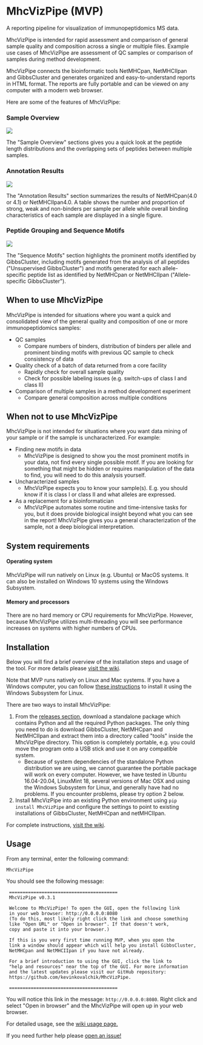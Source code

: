 # MhcVizPipe (MVP)
A reporting pipeline for visualization of immunopeptidomics MS data.

MhcVizPipe is intended for rapid assessment and comparison of general sample quality and composition across a single or multiple
files. Example use cases of MhcVizPipe are assessment of QC samples or comparison of samples during method development.

MhcVizPipe connects the bioinformatic tools NetMHCpan, NetMHCIIpan and GibbsCluster and generates organized
and easy-to-understand reports in HTML format. The reports are fully portable and can be viewed on any computer
with a modern web browser.

Here are some of the features of MhcVizPipe:

### Sample Overview
![](images/sample_overview.png)

The "Sample Overview" sections gives you a quick look at the peptide length distributions and the overlapping sets of
peptides between multiple samples.

### Annotation Results
![](images/annotation_results.png)

The "Annotation Results" section summarizes the results of NetMHCpan(4.0 or 4.1) or NetMHCIIpan4.0. A table shows the 
number and proportion of strong, weak and non-binders per sample per allele while overall binding characteristics of
each sample are displayed in a single figure.

### Peptide Grouping and Sequence Motifs
![](images/unsupervised_logos.png)

The "Sequence Motifs" section highlights the prominent motifs identified by GibbsCluster, including motifs generated from the analysis of
all peptides ("Unsupervised GibbsCluster") and motifs generated for each allele-specific peptide list as identified by
NetMHCpan or NetMHCIIpan ("Allele-specific GibbsCluster").

## When to use MhcVizPipe

MhcVizPipe is intended for situations where you want a quick and consolidated view of the general quality 
and composition of one or more immunopeptidomics samples:
- QC samples
    - Compare numbers of binders, distribution of binders per allele and prominent binding motifs with 
    previous QC sample to check consistency of data
- Quality check of a batch of data returned from a core facility
    - Rapidly check for overall sample quality
    - Check for possible labeling issues (e.g. switch-ups of class I and class II)
- Comparison of multiple samples in a method development experiment
    - Compare general composition across multiple conditions

## When not to use MhcVizPipe

MhcVizPipe is not intended for situations where you want data mining of your sample or if the sample is 
uncharacterized. For example:
- Finding new motifs in data
    - MhcVizPipe is designed to show you the most prominent motifs in your data, not find every single possible 
      motif. If you are looking for something that might be hidden or requires manipulation of 
      the data to find, you will need to do this analysis yourself.
- Uncharacterized samples
    - MhcVizPipe expects you to know your sample(s). E.g. you should know if it is class I or class II and what 
    alleles are expressed.
- As a replacement for a bioinformatician
    - MhcVizPipe automates some routine and time-intensive tasks for you, but it does provide biological insight
    beyond what you can see in the report! MhcVizPipe gives you a general characterization of the sample, not 
    a deep biological interpretation.

## System requirements

#### Operating system
MhcVizPipe will run natively on Linux (e.g. Ubuntu) or MacOS systems. It can also be installed on Windows 10 systems
using the Windows Subsystem.

#### Memory and processors
There are no hard memory or CPU requirements for MhcVizPipe. However, because MhcVizPipe utilizes multi-threading you
will see performance increases on systems with higher numbers of CPUs.

## Installation

Below you will find a brief overview of the installation steps and usage of the tool. For
more details please [visit the wiki](https://github.com/CaronLab/MhcVizPipe/wiki).

Note that MVP runs natively on Linux and Mac systems. If you have a Windows computer, you can follow
[these instructions](https://github.com/CaronLab/MhcVizPipe/wiki/Windows-installation) to install it using the
Windows Subsystem for Linux.

There are two ways to install MhcVizPipe:

1. From the [releases section](https://github.com/CaronLab/MhcVizPipe/releases), download a standalone package 
   which contains Python and all the required Python packages. The only thing 
   you need to do is download GibbsCluster, NetMHCpan and NetMHCIIpan and extract them into a directory called 
   "tools" 
   inside the MhcVizPipe directory. This option is completely portable, e.g. you could move the program onto 
   a USB stick and use it on any compatible system.
   - Because of system dependencies of the standalone Python distribution we are using, we cannot guarantee 
    the portable package will work on every computer. However, we have tested in Ubuntu 16.04-20.04, LinuxMint 18, 
      several versions of Mac OSX and using the Windows Subsystem for Linux, and generally have had no problems. If 
      you encounter problems, please try option 2 below.
2. Install MhcVizPipe into an existing Python environment using `pip install MhcVizPipe` and configure 
   the settings to point to existing installations of GibbsCluster, NetMHCpan and netMHCIIpan.
   
For complete instructions, [visit the wiki](https://github.com/CaronLab/MhcVizPipe/wiki).

## Usage
From any terminal, enter the following command:
```
MhcVizPipe
```
You should see the following message:

     ========================================
     MhcVizPipe v0.3.1

     Welcome to MhcVizPipe! To open the GUI, open the following link
     in your web browser: http://0.0.0.0:8080
     (To do this, most likely right click the link and choose something
     like "Open URL" or "Open in browser". If that doesn't work,
     copy and paste it into your browser.)

     If this is you very first time running MVP, when you open the 
     link a window should appear which will help you install GibbsCluster,
     NetMHCpan and NetMHCIIpan if you have not already.

     For a brief introduction to using the GUI, click the link to
     "help and resources" near the top of the GUI. For more information
     and the latest updates please visit our GitHub repository:
     https://github.com/kevinkovalchik/MhcVizPipe.

     ========================================
You will notice this link in the message: `http://0.0.0.0:8080`. Right click and select "Open in browser" and
the MhcVizPipe will open up in your web browser.

For detailed usage, see the [wiki usage page.](https://github.com/CaronLab/MhcVizPipe/wiki/Usage)

If you need further help please [open an issue!](https://github.com/CaronLab/MhcVizPipe/issues)